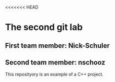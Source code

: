<<<<<<< HEAD
# The second git lab   
## First team member: Nick-Schuler 
## Second team member: nschooz
This reposityory is an example of a C++ project.

